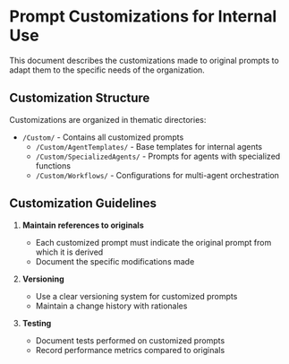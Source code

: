 # Prompt Customizations for Internal Use

This document describes the customizations made to original prompts to adapt them to the specific needs of the organization.

## Customization Structure

Customizations are organized in thematic directories:

- `/Custom/` - Contains all customized prompts
  - `/Custom/AgentTemplates/` - Base templates for internal agents
  - `/Custom/SpecializedAgents/` - Prompts for agents with specialized functions
  - `/Custom/Workflows/` - Configurations for multi-agent orchestration

## Customization Guidelines

1. **Maintain references to originals**
   - Each customized prompt must indicate the original prompt from which it is derived
   - Document the specific modifications made

2. **Versioning**
   - Use a clear versioning system for customized prompts
   - Maintain a change history with rationales

3. **Testing**
   - Document tests performed on customized prompts
   - Record performance metrics compared to originals
